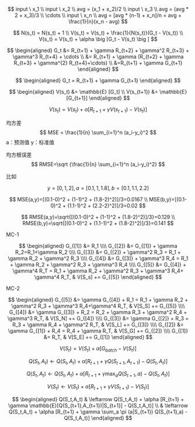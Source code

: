 
$$
input \ x_1
\\
input \ x_2
\\ 
avg = (x_1 + x_2)/2
\\
input \ x_3
\\
avg = (avg * 2 + x_3)/3
\\
\cdots
\\
input \ x_n
\\
avg = [avg * (n-1) + x_n]/n = avg + \frac{1}{n}(x_n - avg)
$$

$$
N(s_t) = N(s_t) + 1
\\
V(s_t) = V(s_t) + \frac{1}{N(s_t)}(G_t - V(s_t))
\\
V(s_t) = V(s_t) + \alpha \big [G_t - V(s_t) \big ]
$$

$$
\begin{aligned}
G_t &= R_{t+1} + \gamma R_{t+2}  + \gamma^2 R_{t+3} + \gamma^3 R_{t+4} + \cdots
\\
&= R_{t+1} + \gamma (R_{t+2}  + \gamma R_{t+3} + \gamma^{2} R_{t+4}+\cdots)
\\
&=R_{t+1} + \gamma G_{t+1}
\end{aligned}
$$

$$
\begin{aligned}
G_t = R_{t+1} + \gamma G_{t+1}
\end{aligned}
$$


$$
\begin{aligned}
V(s_t) &= \mathbb{E} [G_t]
\\
V(s_{t+1}) &= \mathbb{E} [G_{t+1}]
\end{aligned}
$$

$$
V(s_t) = V(s_t) + \alpha \big[ R_{t+1} + \gamma V(s_{t+1}) - V(s_t) \big]
$$


均方差
$$
MSE = \frac{1}{n} \sum_{i=1}^n (a_i-y_i)^2
$$
a：预测值
y：标准值

均方根误差
$$
RMSE=\sqrt {\frac{1}{n} \sum_{i=1}^n (a_i-y_i)^2}
$$

比如 

$$
y=[0,1,2], a=[0.1,1,1.8], b=[0.1,1.1,2.2]
$$

$$
MSE(a,y)=[(0.1-0)^2 + (1-1)^2 + (1.8-2)^2)]/3=0.0167
\\
MSE(b,y)=[(0.1-0)^2 + (1.1-1)^2 + (2.2-2)^2)]/3=0.02
$$

$$
RMSE(a,y)=\sqrt{[(0.1-0)^2 + (1-1)^2 + (1.8-2)^2)]/3}=0.129
\\
RMSE(b,y)=\sqrt{[(0.1-0)^2 + (1.1-1)^2 + (1.8-2)^2)]/3}=0.141
$$

MC-1

$$
\begin{aligned}
G_{[1]} &= R_1
\\\\
G_{[2]} &= G_{[1]} + \gamma R_2=R_1+\gamma R_2
\\\\
G_{[3]} &= G_{[2]} + \gamma^2 R_3 = R_1 + \gamma R_2 + \gamma^2 R_3
\\\\
G_{[4]} &= G_{[3]} + \gamma^3 R_4 = R_1 + \gamma R_2 + \gamma^2 R_3 + \gamma^3 R_4
\\\\
G_{[5]} &= G_{[4]} + \gamma^4 R_T = R_1 + \gamma R_2 + \gamma^2 R_3 + \gamma^3 R_4+ \gamma^4 R_T, & V[S_s] += G_{[5]}
\end{aligned}
$$


MC-2

$$
\begin{aligned}
G_{[5]} &= \gamma G_{[4]} + R_1 = R_1 + \gamma R_2 + \gamma^2 R_3 + \gamma^3 R_4+\gamma^4 R_T, & V[S_S] += G_{[5]}
\\\\
G_{[4]} &= \gamma G_{[3]} + R_2 = R_2 + \gamma R_3 + \gamma^2 R_4 + \gamma^3 R_T,  & V[S_N] += G_{[4]}
\\\\
G_{[3]} &= \gamma G_{[2]} + R_3 = R_3 + \gamma R_4 + \gamma^2 R_T, & V[S_L] += G_{[3]}
\\\\
G_{[2]} &= \gamma G_{[1]} + R_4 = R_4 + \gamma R_T, & V[S_G] += G_{[2]}
\\\\
G_{[1]} &= R_T, & V[S_E] += G_{[1]}
\end{aligned}
$$

$$
V(S_t) = V(S_t) + \alpha [G_{batch} - V(S_t)]
$$

$$
Q(S_t,A_t) \leftarrow Q(S_t,A_t) + \alpha [R_{t+1} + \gamma Q(S_{t+1},A_{t+1}) - Q(S_t,A_t)]
$$

$$
Q(S_t,A_t) \leftarrow Q(S_t,A_t) + \alpha [R_{t+1} + \gamma \max_a Q(S_{t+1},a) - Q(S_t,A_t)]
$$


$$
V(S_t) \leftarrow V(S_t) + \alpha [R_{t+1} + \gamma V(S_{t+1})-V(S_t)]
$$

$$
\begin{aligned}
Q(S_t,A_t) & \leftarrow Q(S_t,A_t) + \alpha [R_{t+1} + \gamma \mathbb{E}[Q(S_{t+1},A_{t+1})|S_{t+1}] - Q(S_t,A_t)]
\\
& \leftarrow Q(S_t,A_t) + \alpha [R_{t+1} + \gamma \sum_a \pi (a|S_{t+1}) Q(S_{t+1},a) - Q(S_t,A_t)]
\end{aligned}
$$